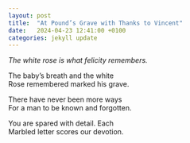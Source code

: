 ```yaml
---
layout: post
title:  "At Pound’s Grave with Thanks to Vincent"
date:   2024-04-23 12:41:00 +0100
categories: jekyll update
---
```


*The white rose is what felicity remembers.* <br>

The baby’s breath and the white <br>
Rose remembered marked his grave. <br>

There have never been more ways <br>
For a man to be known and forgotten. <br>

You are spared with detail. Each <br>
Marbled letter scores our devotion. <br>





